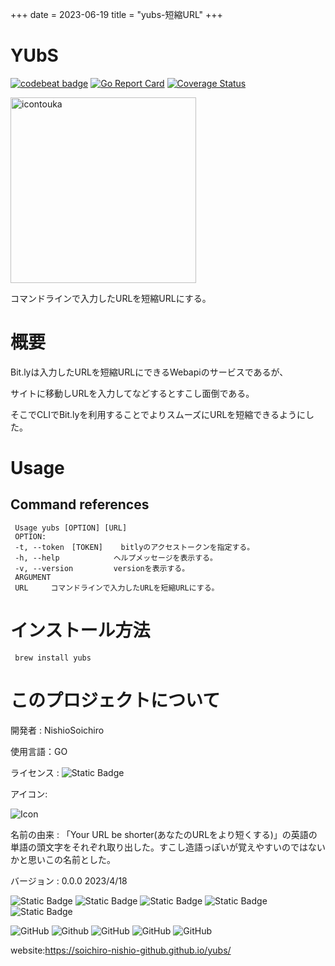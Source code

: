 +++
date = 2023-06-19
title = "yubs-短縮URL"
+++

# YUbS

[![codebeat badge](https://codebeat.co/badges/ee6d2728-d9ca-4195-bf4e-0b533db74bef)](https://codebeat.co/projects/github-com-soichiro-nishio-github-yubs-main)
[![Go Report Card](https://goreportcard.com/badge/github.com/SOICHIRO-NISHIO-github/YUbS)](https://goreportcard.com/report/github.com/SOICHIRO-NISHIO-github/YUbS)
[![Coverage Status](https://coveralls.io/repos/github/SOICHIRO-NISHIO-github/YUbS/badge.svg?branch=main)](https://coveralls.io/github/SOICHIRO-NISHIO-github/YUbS?branch=main)


<img width="297" alt="icontouka" src="https://github.com/SOICHIRO-NISHIO-github/yubs/blob/main/docs/images/icon.png">

コマンドラインで入力したURLを短縮URLにする。

# 概要

Bit.lyは入力したURLを短縮URLにできるWebapiのサービスであるが、

サイトに移動しURLを入力してなどするとすこし面倒である。

そこでCLIでBit.lyを利用することでよりスムーズにURLを短縮できるようにした。

# Usage
## Command references

     Usage yubs [OPTION] [URL]  
     OPTION:
     -t, --token　[TOKEN]    bitlyのアクセストークンを指定する。
     -h, --help            ヘルプメッセージを表示する。
     -v, --version         versionを表示する。
     ARGUMENT
     URL     コマンドラインで入力したURLを短縮URLにする。
     


# インストール方法
     brew install yubs 
   
# このプロジェクトについて

開発者 : NishioSoichiro

使用言語：GO

ライセンス : ![Static Badge](https://img.shields.io/github/license/SOICHIRO-NISHIO-github/YUbS)

アイコン:

![Icon](https://user-images.githubusercontent.com/130431199/233415684-aae0eb68-a13c-4d33-ac68-4ced5586357a.png)

名前の由来 : 「Your URL be shorter(あなたのURLをより短くする)」の英語の単語の頭文字をそれぞれ取り出した。すこし造語っぽいが覚えやすいのではないかと思いこの名前とした。

バージョン : 0.0.0 2023/4/18 

![Static Badge](https://img.shields.io/badge/YUbS-URL__shorter-red)
![Static Badge](https://img.shields.io/badge/Developer-Soichiro%20Nishio-blue)
![Static Badge](https://img.shields.io/badge/Langage-GO-brightgreen)
![Static Badge](https://img.shields.io/badge/Version-0.0.0-yellow)
![Static Badge](https://img.shields.io/github/license/SOICHIRO-NISHIO-github/YUbS)

<img alt="GitHub" src="https://img.shields.io/badge/YUbS-URL__shorter-red"> <img alt="Github" src="https://img.shields.io/badge/Developer-Soichiro%20Nishio-blue"> <img alt="GitHub" src=https://img.shields.io/badge/Langage-GO-brightgreen> <img alt="GitHub" src="https://img.shields.io/badge/Version-0.0.0-yellow"> <img alt="GitHub" src="https://img.shields.io/github/license/SOICHIRO-NISHIO-github/YUbS">

website:https://soichiro-nishio-github.github.io/yubs/

  
  

